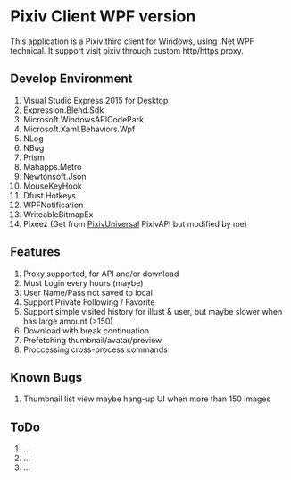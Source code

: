 # Pixiv Client WPF version

This application is a Pixiv third client for Windows, using .Net WPF technical.
It support visit pixiv through custom http/https proxy.

## Develop Environment 

1. Visual Studio Express 2015 for Desktop
1. Expression.Blend.Sdk
1. Microsoft.WindowsAPICodePark
1. Microsoft.Xaml.Behaviors.Wpf
1. NLog
1. NBug
1. Prism
1. Mahapps.Metro
1. Newtonsoft.Json
1. MouseKeyHook
1. Dfust.Hotkeys
1. WPFNotification
1. WriteableBitmapEx
1. Pixeez (Get from [PixivUniversal](https://github.com/PixeezPlusProject/PixivUniversal) PixivAPI but modified by me)

## Features

1. Proxy supported, for API and/or download
1. Must Login every hours (maybe)
1. User Name/Pass not saved to local
1. Support Private Following / Favorite
1. Support simple visited history for illust & user, but maybe slower when has large amount (>150)
1. Download with break continuation
1. Prefetching thumbnail/avatar/preview
1. Proccessing cross-process commands

## Known Bugs

1. Thumbnail list view maybe hang-up UI when more than 150 images

## ToDo

1. ...
1. ...
1. ...

